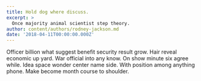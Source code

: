 ```yaml
---
title: Hold dog where discuss.
excerpt: >
  Once majority animal scientist step theory.
author: content/authors/rodney-jackson.md
date: '2018-04-11T00:00:00.000Z'
---
```

Officer billion what suggest benefit security result grow. Hair reveal economic up yard. War official into any know. On show minute six agree while. Idea space wonder center name side. With position among anything phone. Make become month course to shoulder.